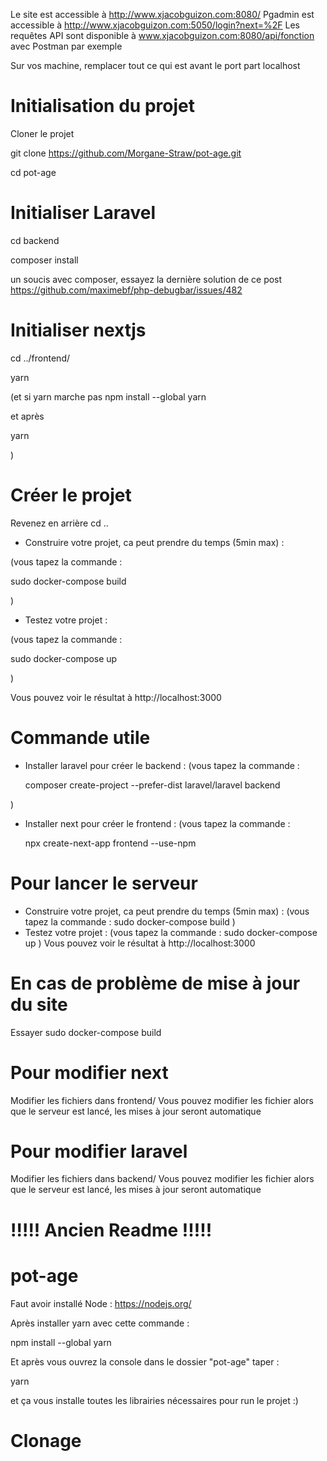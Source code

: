 Le site est accessible à http://www.xjacobguizon.com:8080/
Pgadmin est accessible à http://www.xjacobguizon.com:5050/login?next=%2F
Les requêtes API sont disponible à www.xjacobguizon.com:8080/api/fonction avec Postman par exemple

Sur vos machine, remplacer tout ce qui est avant le port part localhost

# Initialisation du projet

Cloner le projet

git clone https://github.com/Morgane-Straw/pot-age.git

cd pot-age


# Initialiser Laravel

cd backend

composer install

un soucis avec composer, essayez la dernière solution de ce post https://github.com/maximebf/php-debugbar/issues/482


# Initialiser nextjs

cd ../frontend/

yarn

(et si yarn marche pas npm install --global yarn


 et après 
 
 yarn
 
 
 )

# Créer le projet
Revenez en arrière
cd ..

- Construire votre projet, ca peut prendre du temps (5min max) :

(vous tapez la commande :

  sudo docker-compose build
  
)

- Testez votre projet :

(vous tapez la commande :

  sudo docker-compose up
  
)

Vous pouvez voir le résultat à http://localhost:3000





# Commande utile

- Installer laravel pour créer le backend : 
(vous tapez la commande : 
  
  composer create-project --prefer-dist laravel/laravel backend

)
- Installer next pour créer le frontend : 
(vous tapez la commande : 
  
  npx create-next-app frontend --use-npm

# Pour lancer le serveur

- Construire votre projet, ca peut prendre du temps (5min max) :
(vous tapez la commande :
  sudo docker-compose build
)
- Testez votre projet :
(vous tapez la commande :
  sudo docker-compose up
)
Vous pouvez voir le résultat à http://localhost:3000


# En cas de problème de mise à jour du site
Essayer sudo docker-compose build

# Pour modifier next
Modifier les fichiers dans frontend/
Vous pouvez modifier les fichier alors que le serveur est lancé, les mises à jour seront automatique

# Pour modifier laravel
Modifier les fichiers dans backend/
Vous pouvez modifier les fichier alors que le serveur est lancé, les mises à jour seront automatique











# !!!!! Ancien Readme !!!!! #
# pot-age
Faut avoir installé Node : https://nodejs.org/ 


Après installer yarn avec cette commande :



npm install --global yarn




Et après vous ouvrez la console dans le dossier "pot-age" taper :



yarn



et ça vous installe toutes les librairies nécessaires pour run le projet :)


# Clonage
